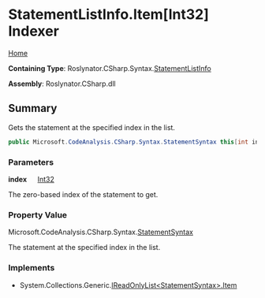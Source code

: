 # StatementListInfo\.Item\[Int32\] Indexer

[Home](../../../../../README.md)

**Containing Type**: Roslynator\.CSharp\.Syntax\.[StatementListInfo](../README.md)

**Assembly**: Roslynator\.CSharp\.dll

## Summary

Gets the statement at the specified index in the list\.

```csharp
public Microsoft.CodeAnalysis.CSharp.Syntax.StatementSyntax this[int index] { get; }
```

### Parameters

**index** &emsp; [Int32](https://docs.microsoft.com/en-us/dotnet/api/system.int32)

The zero\-based index of the statement to get\. 

### Property Value

Microsoft\.CodeAnalysis\.CSharp\.Syntax\.[StatementSyntax](https://docs.microsoft.com/en-us/dotnet/api/microsoft.codeanalysis.csharp.syntax.statementsyntax)

The statement at the specified index in the list\.

### Implements

* System\.Collections\.Generic\.[IReadOnlyList\<StatementSyntax>.Item](https://docs.microsoft.com/en-us/dotnet/api/system.collections.generic.ireadonlylist-1.item)
